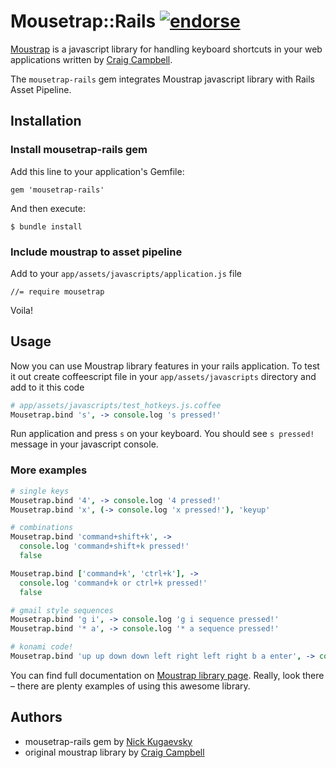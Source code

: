 # Mousetrap::Rails [![endorse](http://api.coderwall.com/kugaevsky/endorsecount.png)](http://coderwall.com/kugaevsky)

[Moustrap](https://github.com/ccampbell/mousetrap) is a javascript library for handling keyboard shortcuts in your web applications written by [Craig Campbell](http://craig.is/).

The `mousetrap-rails` gem integrates Moustrap javascript library with Rails Asset Pipeline.

## Installation

### Install mousetrap-rails gem

Add this line to your application's Gemfile:

    gem 'mousetrap-rails'

And then execute:

    $ bundle install

### Include moustrap to asset pipeline

Add to your `app/assets/javascripts/application.js` file

    //= require mousetrap

Voila!

## Usage

Now you can use Moustrap library features in your rails application. To test it out create coffeescript file in your `app/assets/javascripts` directory and add to it this code

```coffeescript
# app/assets/javascripts/test_hotkeys.js.coffee
Mousetrap.bind 's', -> console.log 's pressed!'
```

Run application and press `s` on your keyboard. You should see `s pressed!` message in your javascript console.

### More examples

```coffeescript
# single keys
Mousetrap.bind '4', -> console.log '4 pressed!'
Mousetrap.bind 'x', (-> console.log 'x pressed!'), 'keyup'

# combinations
Mousetrap.bind 'command+shift+k', ->
  console.log 'command+shift+k pressed!'
  false

Mousetrap.bind ['command+k', 'ctrl+k'], ->
  console.log 'command+k or ctrl+k pressed!'
  false

# gmail style sequences
Mousetrap.bind 'g i', -> console.log 'g i sequence pressed!'
Mousetrap.bind '* a', -> console.log '* a sequence pressed!'

# konami code!
Mousetrap.bind 'up up down down left right left right b a enter', -> console.log 'You WIN!'
```


You can find full documentation on [Moustrap library page](http://craig.is/killing/mice). Really, look there – there are plenty examples of using this awesome library.

## Authors

* mousetrap-rails gem by [Nick Kugaevsky](http://kugaevsky.ru)
* original moustrap library by [Craig Campbell](http://craig.is/)
